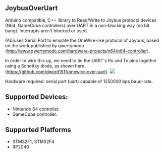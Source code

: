 ## JoybusOverUart
Arduino compatible, C++ library to Read/Write to Joybus protocol devices (N64, GameCube controllers) over UART in a non-blocking way (no bit bang). Interrupts aren't blocked or used.

(Ab)uses Serial Port to emulate the OneWire-like protocol of Joybus, based on the work published by qwertymodo (http://www.qwertymodo.com/hardware-projects/n64/n64-controller).

In order to wire this up, we need to tie the UART's Rx and Tx pins together using a Schottky diode, as shown here (https://github.com/dword1511/onewire-over-uart).
![](https://raw.githubusercontent.com/GitMoDu/NintendoControllerReader/master/media/pp2od_rd.png)

Hardware required: serial port (uart) capable of 1250000 bps baud-rate.

## Supported Devices:
  * Nintendo 64 controller.
  * GameCube controller.

## Supported Platforms
 * STM32F1, STM32F4
 * RP2040

